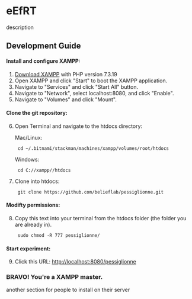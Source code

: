 # eEfRT
description

## Development Guide

#### Install and configure XAMPP:
1. [Download XAMPP](https://www.apachefriends.org/download.html) with PHP version 7.3.19
2. Open XAMPP and click "Start" to boot the XAMPP application.
3. Navigate to "Services" and click "Start All" button.
4. Navigate to "Network", select localhost:8080, and click "Enable".
5. Navigate to "Volumes" and click "Mount".

#### Clone the git repository:
6. Open Terminal and navigate to the htdocs directory:

    Mac/Linux:

        cd ~/.bitnami/stackman/machines/xampp/volumes/root/htdocs
    Windows:

        cd C://xampp//htdocs

7. Clone into htdocs:

        git clone https://github.com/belieflab/pessiglionne.git

#### Modifty permissions:
8. Copy this text into your terminal from the htdocs folder (the folder you are already in).

        sudo chmod -R 777 pessiglionne/
        
#### Start experiment:     
9. Click this URL: [http://localhost:8080/pessiglionne](http://localhost:8080/pessiglionne)
      
      
      
### BRAVO! You're a XAMPP master.



another section for people to install on their server
        
